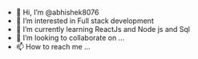 - 👋 Hi, I’m @abhishek8076
- 👀 I’m interested in Full stack development 
- 🌱 I’m currently learning ReactJs and Node js and Sql
- 💞️ I’m looking to collaborate on ...
- 📫 How to reach me ...

<!---
abhishek8076/abhishek8076 is a ✨ special ✨ repository because its `README.md` (this file) appears on your GitHub profile.
You can click the Preview link to take a look at your changes.
--->
